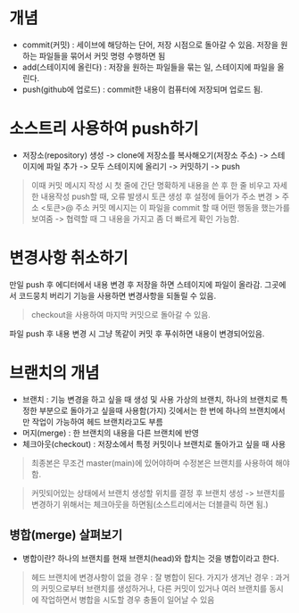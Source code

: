 # 개념
 - commit(커밋) : 세이브에 해당하는 단어, 저장 시점으로 돌아갈 수 있음. 저장을 원하는 파일들을 묶어서 커밋 명령 수행하면 됨
 - add(스테이지에 올린다) : 저장을 원하는 파일들을 묶는 일, 스테이지에 파일을 올린다.
 - push(github에 업로드) : commit한 내용이 컴퓨터에 저장되며 업로드 됨.

# 소스트리 사용하여 push하기
- 저장소(repository) 생성 -> clone에 저장소를 복사해오기(저장소 주소) -> 스테이지에 파일 추가 -> 모두 스테이지에 올리기 -> 커밋하기 -> push
 > 이때 커밋 메시지 작성 시 첫 줄에 간단 명확하게 내용을 쓴 후 한 줄 비우고 자세한 내용작성
 > push할 때, 오류 발생시 토큰 생성 후 설정에 들어가 주소 변경
    > 주소 <토큰>@ 주소
 > 커밋 메시지는 이 파일을 commit 할 때 어떤 행동을 했는가를 보여줌 -> 협력할 때 그 내용을 가지고 좀 더 빠르게 확인 가능함.

# 변경사항 취소하기
 만일 push 후 에디터에서 내용 변경 후 저장을 하면 스테이지에 파일이 올라감.
 그곳에서 코드뭉치 버리기 기능을 사용하면 변경사항을 되돌릴 수 있음.
  > checkout을 사용하여 마지막 커밋으로 돌아갈 수 있음.

파일 push 후 내용 변경 시 그냥 똑같이 커밋 후 푸쉬하면 내용이 변경되어있음.

# 브랜치의 개념
 - 브랜치 : 기능 변경을 하고 싶을 때 생성 및 사용
   가상의 브랜치, 하나의 브랜치로 특정한 부분으로 돌아가고 싶을때 사용함(가지)
   깃에서는 한 번에 하나의 브랜치에서만 작업이 가능하여 헤드 브랜치라고도 부름
 - 머지(merge) : 한 브랜치의 내용을 다른 브랜치에 반영
 - 체크아웃(checkout) : 저장소에서 특정 커밋이나 브랜치로 돌아가고 싶을 때 사용
 > 최종본은 무조건 master(main)에 있어야하며 수정본은 브랜치를 사용하여 해야함.

 > 커밋되어있는 상태에서 브랜치 생성할 위치를 결정 후 브랜치 생성 -> 브랜치를 변경하기 위해서는 체크아웃을 하면됨(소스트리에서는 더블클릭 하면 됨.)

 ## 병합(merge) 살펴보기
  - 병합이란? 하나의 브랜치를 현재 브랜치(head)와 합치는 것을 병합이라고 한다.
  > 헤드 브랜치에 변경사항이 없을 경우 : 잘 병합이 된다.
  > 가지가 생겨난 경우 : 과거의 커밋으로부터 브랜치를 생성하거나, 다른 커밋이 있거나 여러 브랜치를 동시에 작업하면서 병합을 시도할 경우 충돌이 일어날 수 있음